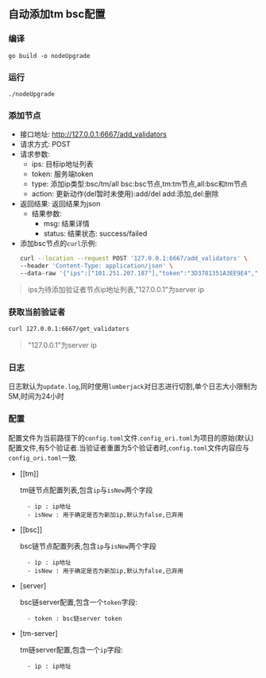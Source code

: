 ## 自动添加tm bsc配置

### 编译
`go build -o nodeUpgrade`

### 运行
`./nodeUpgrade`

### 添加节点
- 接口地址: http://127.0.0.1:6667/add_validators
- 请求方式: POST
- 请求参数:
    - ips: 目标ip地址列表
    - token: 服务端token
    - type: 添加ip类型:bsc/tm/all   bsc:bsc节点,tm:tm节点,all:bsc和tm节点
    - action: 更新动作(del暂时未使用):add/del  add:添加,del:删除
- 返回结果: 返回结果为json
    - 结果参数:
        - msg: 结果详情
        - status: 结果状态: success/failed
- 添加bsc节点的`curl`示例:
    ```bash
    curl --location --request POST '127.0.0.1:6667/add_validators' \
    --header 'Content-Type: application/json' \
    --data-raw '{"ips":["101.251.207.187"],"token":"3D3781351A3EE9E4","type":"bsc"}'
    ```
> ips为待添加验证者节点ip地址列表,"127.0.0.1"为server ip
### 获取当前验证者

```bash
curl 127.0.0.1:6667/get_validators
```
>"127.0.0.1"为server ip


### 日志

日志默认为`update.log`,同时使用`lumberjack`对日志进行切割,单个日志大小限制为5M,时间为24小时

### 配置
配置文件为当前路径下的`config.toml`文件.`config_ori.toml`为项目的原始(默认)配置文件,有5个验证者.当验证者重置为5个验证者时,`config.toml`文件内容应与`config_ori.toml`一致.
- [[tm]]

    tm链节点配置列表,包含`ip`与`isNew`两个字段

        - ip : ip地址
        - isNew : 用于确定是否为新加ip,默认为false,已弃用
- [[bsc]]

    bsc链节点配置列表,包含`ip`与`isNew`两个字段

        - ip : ip地址
        - isNew : 用于确定是否为新加ip,默认为false,已弃用
- [server]

    bsc链server配置,包含一个`token`字段:

        - token : bsc链server token
- [tm-server]

    tm链server配置,包含一个`ip`字段:
    
        - ip : ip地址